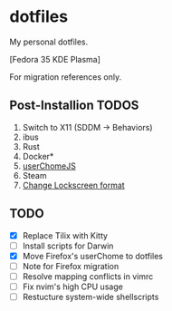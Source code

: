 # dotfiles

My personal dotfiles.

[Fedora 35 KDE Plasma]

For migration references only.

## Post-Installion TODOS

1. Switch to X11 (SDDM -> Behaviors)
2. ibus
3. Rust
4. Docker\*
5. [userChomeJS](https://github.com/xiaoxiaoflood/firefox-scripts)
6. Steam
7. [Change Lockscreen format](https://askubuntu.com/questions/783184/how-to-display-kde-lock-screen-time-in-24-hour-format#comment1729228_784181)

## TODO

- [x] Replace Tilix with Kitty
- [ ] Install scripts for Darwin
- [x] Move Firefox's userChome to dotfiles
- [ ] Note for Firefox migration
- [ ] Resolve mapping conflicts in vimrc
- [ ] Fix nvim's high CPU usage
- [ ] Restucture system-wide shellscripts
